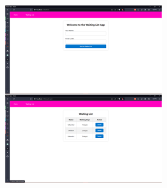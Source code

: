 
![Project Form](./src/components/assets/img1.png)
![Project WaitingPage](./src/components/assets/img2.png)
